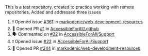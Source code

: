 This is a test repository, created to practice working with remote repositories.
Added and addressed three issues
<!--START_SECTION:activity-->
1. ❗️ Opened issue [#361](https://github.com/markodenic/web-development-resources/issues/361) in [markodenic/web-development-resources](https://github.com/markodenic/web-development-resources)
2. 💪 Opened PR [#1](https://github.com/AccessibleForAll/.github/pull/1) in [AccessibleForAll/.github](https://github.com/AccessibleForAll/.github)
3. 🗣 Commented on [#22](https://github.com/AccessibleForAll/Support/issues/22) in [AccessibleForAll/Support](https://github.com/AccessibleForAll/Support)
4. ❗️ Opened issue [#22](https://github.com/AccessibleForAll/Support/issues/22) in [AccessibleForAll/Support](https://github.com/AccessibleForAll/Support)
5. 💪 Opened PR [#344](https://github.com/markodenic/web-development-resources/pull/344) in [markodenic/web-development-resources](https://github.com/markodenic/web-development-resources)
<!--END_SECTION:activity-->

